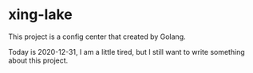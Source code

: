 # xing-lake
This project is a config center that created by Golang.

Today is 2020-12-31, I am a little tired, but I still want to write something about this project.